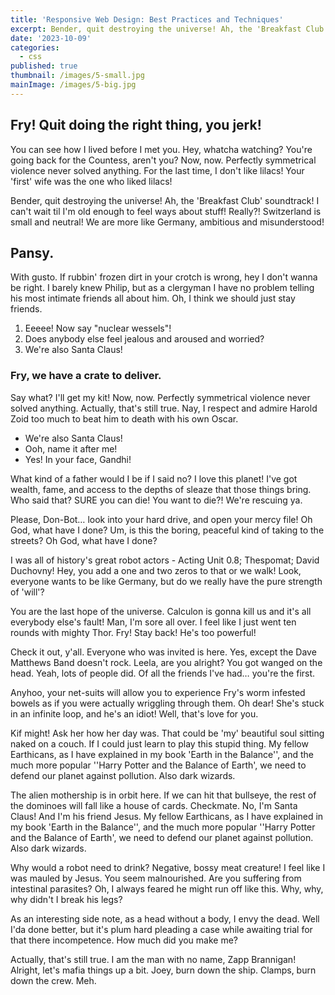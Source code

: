 ```yaml
---
title: 'Responsive Web Design: Best Practices and Techniques'
excerpt: Bender, quit destroying the universe! Ah, the 'Breakfast Club' soundtrack! I can't wait til I'm old enough to feel ways about stuff! Really?! Switzerland is small and neutral! We are more like Germany, ambitious and misunderstood!
date: '2023-10-09'
categories:
  - css
published: true
thumbnail: /images/5-small.jpg
mainImage: /images/5-big.jpg
---
```


## Fry! Quit doing the right thing, you jerk!

You can see how I lived before I met you. Hey, whatcha watching? You're going back for the Countess, aren't you? Now, now. Perfectly symmetrical violence never solved anything. For the last time, I don't like lilacs! Your 'first' wife was the one who liked lilacs!

Bender, quit destroying the universe! Ah, the 'Breakfast Club' soundtrack! I can't wait til I'm old enough to feel ways about stuff! Really?! Switzerland is small and neutral! We are more like Germany, ambitious and misunderstood!

## Pansy.

With gusto. If rubbin' frozen dirt in your crotch is wrong, hey I don't wanna be right. I barely knew Philip, but as a clergyman I have no problem telling his most intimate friends all about him. Oh, I think we should just stay friends.

1. Eeeee! Now say "nuclear wessels"!
2. Does anybody else feel jealous and aroused and worried?
3. We're also Santa Claus!

### Fry, we have a crate to deliver.

Say what? I'll get my kit! Now, now. Perfectly symmetrical violence never solved anything. Actually, that's still true. Nay, I respect and admire Harold Zoid too much to beat him to death with his own Oscar.

- We're also Santa Claus!
- Ooh, name it after me!
- Yes! In your face, Gandhi!

What kind of a father would I be if I said no? I love this planet! I've got wealth, fame, and access to the depths of sleaze that those things bring. Who said that? SURE you can die! You want to die?! We're rescuing ya.

Please, Don-Bot… look into your hard drive, and open your mercy file! Oh God, what have I done? Um, is this the boring, peaceful kind of taking to the streets? Oh God, what have I done?

I was all of history's great robot actors - Acting Unit 0.8; Thespomat; David Duchovny! Hey, you add a one and two zeros to that or we walk! Look, everyone wants to be like Germany, but do we really have the pure strength of 'will'?

You are the last hope of the universe. Calculon is gonna kill us and it's all everybody else's fault! Man, I'm sore all over. I feel like I just went ten rounds with mighty Thor. Fry! Stay back! He's too powerful!

Check it out, y'all. Everyone who was invited is here. Yes, except the Dave Matthews Band doesn't rock. Leela, are you alright? You got wanged on the head. Yeah, lots of people did. Of all the friends I've had… you're the first.

Anyhoo, your net-suits will allow you to experience Fry's worm infested bowels as if you were actually wriggling through them. Oh dear! She's stuck in an infinite loop, and he's an idiot! Well, that's love for you.

Kif might! Ask her how her day was. That could be 'my' beautiful soul sitting naked on a couch. If I could just learn to play this stupid thing. My fellow Earthicans, as I have explained in my book 'Earth in the Balance'', and the much more popular ''Harry Potter and the Balance of Earth', we need to defend our planet against pollution. Also dark wizards.

The alien mothership is in orbit here. If we can hit that bullseye, the rest of the dominoes will fall like a house of cards. Checkmate. No, I'm Santa Claus! And I'm his friend Jesus. My fellow Earthicans, as I have explained in my book 'Earth in the Balance'', and the much more popular ''Harry Potter and the Balance of Earth', we need to defend our planet against pollution. Also dark wizards.

Why would a robot need to drink? Negative, bossy meat creature! I feel like I was mauled by Jesus. You seem malnourished. Are you suffering from intestinal parasites? Oh, I always feared he might run off like this. Why, why, why didn't I break his legs?

As an interesting side note, as a head without a body, I envy the dead. Well I'da done better, but it's plum hard pleading a case while awaiting trial for that there incompetence. How much did you make me?

Actually, that's still true. I am the man with no name, Zapp Brannigan! Alright, let's mafia things up a bit. Joey, burn down the ship. Clamps, burn down the crew. Meh.
